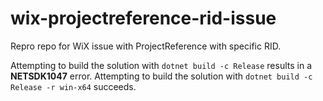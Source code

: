 # wix-projectreference-rid-issue
Repro repo for WiX issue with ProjectReference with specific RID.

Attempting to build the solution with `dotnet build -c Release` results in a **NETSDK1047** error.
Attempting to build the solution with `dotnet build -c Release -r win-x64` succeeds.

